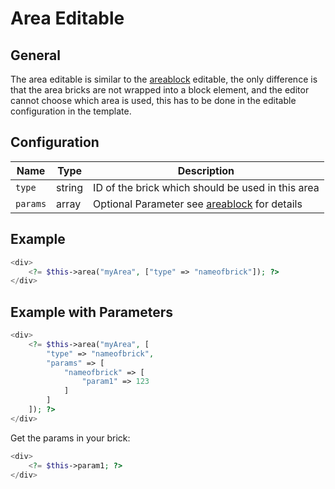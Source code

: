 # Area Editable

## General
The area editable is similar to the [areablock](./02_Areablock/README.md) editable, the only difference is that the area bricks are not wrapped 
into a block element, and the editor cannot choose which area is used, this has to be done in the editable configuration in the template.

## Configuration

| Name   | Type   | Description                                                    |
|--------|--------|----------------------------------------------------------------|
| `type`   | string | ID of the brick which should be used in this area              |
| `params` | array  | Optional Parameter see [areablock](./02_Areablock/README.md) for details |

## Example

```php
<div>
    <?= $this->area("myArea", ["type" => "nameofbrick"]); ?>
</div>
```

## Example with Parameters

```php
<div>
    <?= $this->area("myArea", [
        "type" => "nameofbrick",
        "params" => [
            "nameofbrick" => [
                "param1" => 123
            ]
        ]
    ]); ?>
</div>
```

Get the params in your brick:

```php
<div>
    <?= $this->param1; ?>
</div>
```
